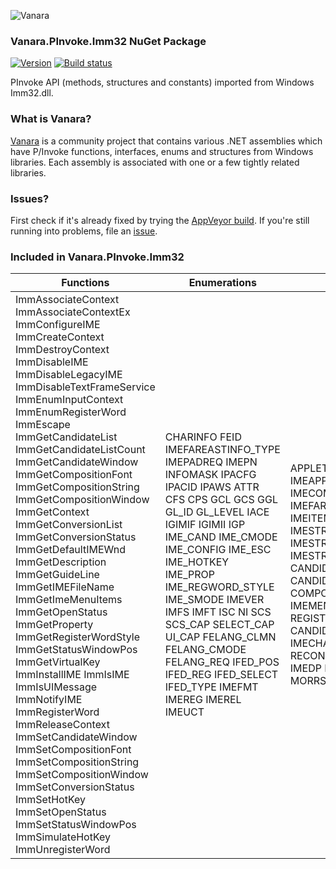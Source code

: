 ﻿![Vanara](https://raw.githubusercontent.com/dahall/Vanara/master/docs/icons/VanaraHeading.png)
### **Vanara.PInvoke.Imm32 NuGet Package**
[![Version](https://img.shields.io/nuget/v/Vanara.PInvoke.Imm32?label=NuGet&style=flat-square)](https://github.com/dahall/Vanara/releases)
[![Build status](https://img.shields.io/appveyor/build/dahall/vanara?label=AppVeyor%20build&style=flat-square)](https://ci.appveyor.com/project/dahall/vanara)

PInvoke API (methods, structures and constants) imported from Windows Imm32.dll.

### **What is Vanara?**

[Vanara](https://github.com/dahall/Vanara) is a community project that contains various .NET assemblies which have P/Invoke functions, interfaces, enums and structures from Windows libraries. Each assembly is associated with one or a few tightly related libraries.

### **Issues?**

First check if it's already fixed by trying the [AppVeyor build](https://ci.appveyor.com/nuget/vanara-prerelease).
If you're still running into problems, file an [issue](https://github.com/dahall/Vanara/issues).

### **Included in Vanara.PInvoke.Imm32**

Functions | Enumerations | Structures | Interfaces
--- | --- | --- | ---
ImmAssociateContext ImmAssociateContextEx ImmConfigureIME ImmCreateContext ImmDestroyContext ImmDisableIME ImmDisableLegacyIME ImmDisableTextFrameService ImmEnumInputContext ImmEnumRegisterWord ImmEscape ImmGetCandidateList ImmGetCandidateListCount ImmGetCandidateWindow ImmGetCompositionFont ImmGetCompositionString ImmGetCompositionWindow ImmGetContext ImmGetConversionList ImmGetConversionStatus ImmGetDefaultIMEWnd ImmGetDescription ImmGetGuideLine ImmGetIMEFileName ImmGetImeMenuItems ImmGetOpenStatus ImmGetProperty ImmGetRegisterWordStyle ImmGetStatusWindowPos ImmGetVirtualKey ImmInstallIME ImmIsIME ImmIsUIMessage ImmNotifyIME ImmRegisterWord ImmReleaseContext ImmSetCandidateWindow ImmSetCompositionFont ImmSetCompositionString ImmSetCompositionWindow ImmSetConversionStatus ImmSetHotKey ImmSetOpenStatus ImmSetStatusWindowPos ImmSimulateHotKey ImmUnregisterWord     | CHARINFO FEID IMEFAREASTINFO_TYPE IMEPADREQ IMEPN INFOMASK IPACFG IPACID IPAWS ATTR CFS CPS GCL GCS GGL GL_ID GL_LEVEL IACE IGIMIF IGIMII IGP IME_CAND IME_CMODE IME_CONFIG IME_ESC IME_HOTKEY IME_PROP IME_REGWORD_STYLE IME_SMODE IMEVER IMFS IMFT ISC NI SCS SCS_CAP SELECT_CAP UI_CAP FELANG_CLMN FELANG_CMODE FELANG_REQ IFED_POS IFED_REG IFED_SELECT IFED_TYPE IMEFMT IMEREG IMEREL IMEUCT  | APPLETIDLIST IMEAPPLETCFG IMEAPPLETUI IMECHARINFO IMECOMPOSITIONSTRINGINFO IMEFAREASTINFO IMEITEM IMEITEMCANDIDATE IMESTRINGCANDIDATE IMESTRINGCANDIDATEINFO IMESTRINGINFO CANDIDATELIST CANDIDATELIST_MGD COMPOSITIONFORM HIMC IMEMENUITEMINFO REGISTERWORD STYLEBUF CANDIDATEFORM IMECHARPOSITION RECONVERTSTRING IMEDLG IMEDP IMESHF IMEWRD MORRSLT POSTBL                        | IImePad IImePadApplet IImeSpecifyApplets IFECommon IFEDictionary IFELanguage IImePlugInDictDictionaryList                                           
